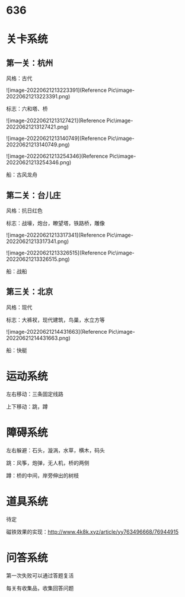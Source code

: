 # 636

# 关卡系统

## 第一关：杭州

风格：古代

![image-20220621213223391](Reference Pic\image-20220621213223391.png)

标志：六和塔、桥

![image-20220621213127421](Reference Pic\image-20220621213127421.png)

![image-20220621213140749](Reference Pic\image-20220621213140749.png)

![image-20220621213254346](Reference Pic\image-20220621213254346.png)

船：古风龙舟







## 第二关：台儿庄

风格：抗日红色

标志：战壕，炮台，瞭望塔，铁路桥，雕像

![image-20220621213317341](Reference Pic\image-20220621213317341.png)



![image-20220621213326515](Reference Pic\image-20220621213326515.png)



船：战船





## 第三关：北京

风格：现代

标志：大裤衩，现代建筑，鸟巢，水立方等

![image-20220621214431663](Reference Pic\image-20220621214431663.png)

船：快艇



# 运动系统

左右移动：三条固定线路

上下移动：跳，蹲







# 障碍系统

左右躲避：石头，漩涡，水草，横木，码头

跳：风筝，炮弹，无人机，桥的两侧

蹲：桥的中间，岸旁伸出的树枝



# 道具系统

待定

磁铁效果的实现：http://www.4k8k.xyz/article/yy763496668/76944915





# 问答系统

第一次失败可以通过答题复活

每关有收集品，收集回答问题
